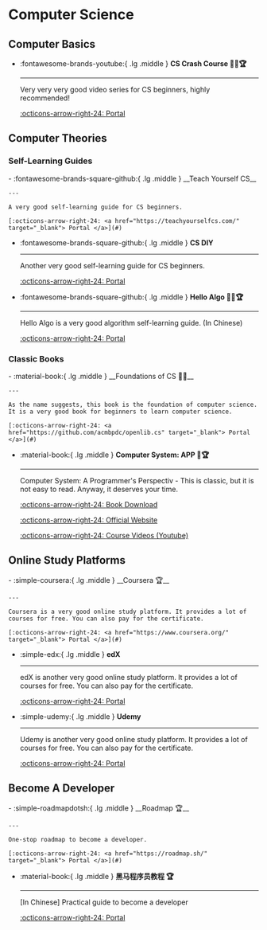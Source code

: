 <!-- ---
comments: true
--- -->

# Computer Science

## Computer Basics

<div class="grid cards" markdown>

-   :fontawesome-brands-youtube:{ .lg .middle } __CS Crash Course 🎯✅🏆__

    ---

    Very very very good video series for CS beginners, highly recommended!

    [:octicons-arrow-right-24: <a href="https://www.youtube.com/watch?v=O5nskjZ_GoI&list=PLWKjhJtqVAbmfoj2Th9fvxhHIeqFO7wOy" target="_blank"> Portal </a>](#)

</div>

## Computer Theories

### Self-Learning Guides

<div class="grid cards" markdown>
-   :fontawesome-brands-square-github:{ .lg .middle } __Teach Yourself CS__

    ---

    A very good self-learning guide for CS beginners.

    [:octicons-arrow-right-24: <a href="https://teachyourselfcs.com/" target="_blank"> Portal </a>](#)

-   :fontawesome-brands-square-github:{ .lg .middle } __CS DIY__

    ---

    Another very good self-learning guide for CS beginners.

    [:octicons-arrow-right-24: <a href="https://csdiy.wiki/" target="_blank"> Portal </a>](#)

-   :fontawesome-brands-square-github:{ .lg .middle } __Hello Algo 🎯✅🏆__

    ---

    Hello Algo is a very good algorithm self-learning guide. (In Chinese)

    [:octicons-arrow-right-24: <a href="https://www.hello-algo.com/" target="_blank"> Portal </a>](#)
</div>

### Classic Books

<div class="grid cards" markdown>
-   :material-book:{ .lg .middle } __Foundations of CS 🎯✅__

    ---

    As the name suggests, this book is the foundation of computer science. It is a very good book for beginners to learn computer science.

    [:octicons-arrow-right-24: <a href="https://github.com/acmbpdc/openlib.cs" target="_blank"> Portal </a>](#)

-  :material-book:{ .lg .middle } __Computer System: APP 🎯🏆__

    ---

    Computer System: A Programmer's Perspectiv - This is classic, but it is not easy to read. Anyway, it deserves your time.

    [:octicons-arrow-right-24: <a href="https://github.com/iWangMu/Book-CSAPP/blob/master/_Attachments/Computer_Systems_A_Programmers_Perspective(3rd).pdf" target="_blank"> Book Download </a>](#)

    [:octicons-arrow-right-24: <a href="https://csapp.cs.cmu.edu/" target="_blank"> Official Website </a>](#)

    [:octicons-arrow-right-24: <a href="https://www.youtube.com/watch?v=ScMxnXq6fbI&list=PL22J-I2Pi-Gf0s1CGDVtt4vuvlyjLxfem" target="_blank"> Course Videos (Youtube) </a>](#)

</div>

## Online Study Platforms

<div class="grid cards" markdown>
-  :simple-coursera:{ .lg .middle } __Coursera 🏆__

    ---

    Coursera is a very good online study platform. It provides a lot of courses for free. You can also pay for the certificate.

    [:octicons-arrow-right-24: <a href="https://www.coursera.org/" target="_blank"> Portal </a>](#)

- :simple-edx:{ .lg .middle } __edX__

    ---

    edX is another very good online study platform. It provides a lot of courses for free. You can also pay for the certificate.

    [:octicons-arrow-right-24: <a href="https://www.edx.org/" target="_blank"> Portal </a>](#)

- :simple-udemy:{ .lg .middle } __Udemy__

    ---

    Udemy is another very good online study platform. It provides a lot of courses for free. You can also pay for the certificate.

    [:octicons-arrow-right-24: <a href="https://www.udemy.com/" target="_blank"> Portal </a>](#)

</div>

## Become A Developer

<div class="grid cards" markdown>
-   :simple-roadmapdotsh:{ .lg .middle } __Roadmap 🏆__

    ---

    One-stop roadmap to become a developer.

    [:octicons-arrow-right-24: <a href="https://roadmap.sh/" target="_blank"> Portal </a>](#)

-  :material-book:{ .lg .middle } __黑马程序员教程 🏆__

    ---

    [In Chinese] Practical guide to become a developer

    [:octicons-arrow-right-24: <a href="https://book.itheima.net/" target="_blank"> Portal </a>](#)

</div>




